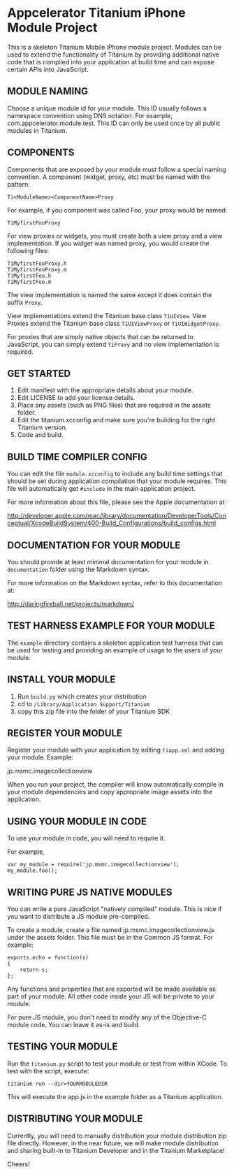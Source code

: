 Appcelerator Titanium iPhone Module Project
===========================================

This is a skeleton Titanium Mobile iPhone module project.  Modules can be 
used to extend the functionality of Titanium by providing additional native
code that is compiled into your application at build time and can expose certain
APIs into JavaScript. 

MODULE NAMING
--------------

Choose a unique module id for your module.  This ID usually follows a namespace
convention using DNS notation.  For example, com.appcelerator.module.test.  This
ID can only be used once by all public modules in Titanium.


COMPONENTS
-----------

Components that are exposed by your module must follow a special naming convention.
A component (widget, proxy, etc) must be named with the pattern:

	Ti<ModuleName><ComponentName>Proxy

For example, if you component was called Foo, your proxy would be named:

	TiMyfirstFooProxy
	
For view proxies or widgets, you must create both a view proxy and a view implementation. 
If you widget was named proxy, you would create the following files:

	TiMyfirstFooProxy.h
	TiMyfirstFooProxy.m
	TiMyfirstFoo.h
	TiMyfirstFoo.m
	
The view implementation is named the same except it does contain the suffix `Proxy`.  

View implementations extend the Titanium base class `TiUIView`.  View Proxies extend the
Titanium base class `TiUIViewProxy` or `TiUIWidgetProxy`.  

For proxies that are simply native objects that can be returned to JavaScript, you can 
simply extend `TiProxy` and no view implementation is required.


GET STARTED
------------

1. Edit manifest with the appropriate details about your module.
2. Edit LICENSE to add your license details.
3. Place any assets (such as PNG files) that are required in the assets folder.
4. Edit the titanium.xcconfig and make sure you're building for the right Titanium version.
5. Code and build.

BUILD TIME COMPILER CONFIG
--------------------------

You can edit the file `module.xcconfig` to include any build time settings that should be
set during application compilation that your module requires.  This file will automatically get `#include` in the main application project.  

For more information about this file, please see the Apple documentation at:

<http://developer.apple.com/mac/library/documentation/DeveloperTools/Conceptual/XcodeBuildSystem/400-Build_Configurations/build_configs.html>


DOCUMENTATION FOR YOUR MODULE
-----------------------------

You should provide at least minimal documentation for your module in `documentation` folder using the Markdown syntax.

For more information on the Markdown syntax, refer to this documentation at:

<http://daringfireball.net/projects/markdown/>


TEST HARNESS EXAMPLE FOR YOUR MODULE
------------------------------------

The `example` directory contains a skeleton application test harness that can be 
used for testing and providing an example of usage to the users of your module.


INSTALL YOUR MODULE
--------------------

1. Run `build.py` which creates your distribution
2. cd to `/Library/Application Support/Titanium`
3. copy this zip file into the folder of your Titanium SDK

REGISTER YOUR MODULE
---------------------

Register your module with your application by editing `tiapp.xml` and adding your module.
Example:

<modules>
	<module version="0.1">jp.msmc.imagecollectionview</module>
</modules>

When you run your project, the compiler will know automatically compile in your module
dependencies and copy appropriate image assets into the application.

USING YOUR MODULE IN CODE
-------------------------

To use your module in code, you will need to require it. 

For example,

	var my_module = require('jp.msmc.imagecollectionview');
	my_module.foo();

WRITING PURE JS NATIVE MODULES
------------------------------

You can write a pure JavaScript "natively compiled" module.  This is nice if you
want to distribute a JS module pre-compiled.

To create a module, create a file named jp.msmc.imagecollectionview.js under the assets folder.
This file must be in the Common JS format.  For example:

	exports.echo = function(s)
	{
		return s;
	};
	
Any functions and properties that are exported will be made available as part of your
module.  All other code inside your JS will be private to your module.

For pure JS module, you don't need to modify any of the Objective-C module code. You
can leave it as-is and build.

TESTING YOUR MODULE
-------------------

Run the `titanium.py` script to test your module or test from within XCode.
To test with the script, execute:

	titanium run --dir=YOURMODULEDIR
	

This will execute the app.js in the example folder as a Titanium application.


DISTRIBUTING YOUR MODULE
-------------------------

Currently, you will need to manually distribution your module distribution zip file directly. However, in the near future, we will make module distribution and sharing built-in to Titanium Developer and in the Titanium Marketplace!


Cheers!

